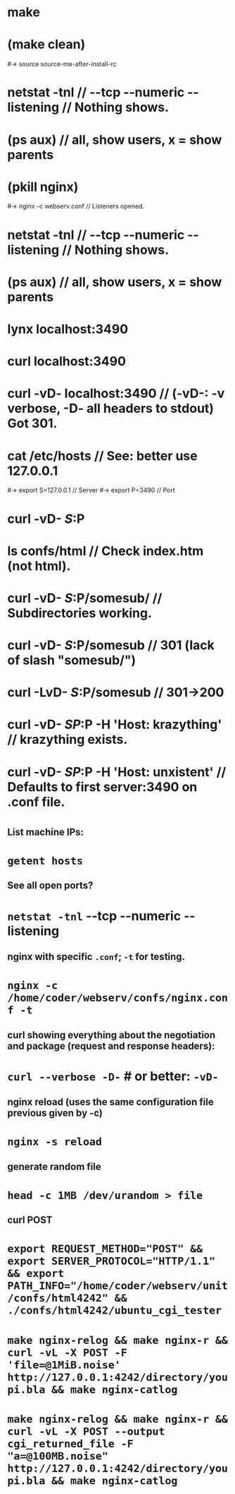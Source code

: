 #
# make
# (make clean)
#-> source source-me-after-install-rc
# netstat -tnl					// --tcp --numeric --listening // Nothing shows.
# (ps aux)						// all, show users, x = show parents
# (pkill nginx)
#-> nginx -c webserv.conf			// Listeners opened.
# netstat -tnl					// --tcp --numeric --listening // Nothing shows.
# (ps aux)						// all, show users, x = show parents
# lynx localhost:3490
# curl localhost:3490
# curl -vD- localhost:3490		// (-vD-: -v verbose, -D- all headers to stdout) Got 301.
# cat /etc/hosts				// See: better use 127.0.0.1
#-> export S=127.0.0.1			// Server
#-> export P=3490				// Port
# curl -vD- $S:$P
# ls confs/html					// Check index.htm (not html).
# curl -vD- $S:$P/somesub/		// Subdirectories working.
# curl -vD- $S:$P/somesub		// 301 (lack of slash "somesub/")
# curl -LvD- $S:$P/somesub		// 301->200
# curl -vD- $SP:$P -H 'Host: krazything'	// krazything exists.
# curl -vD- $SP:$P -H 'Host: unxistent'		// Defaults to first server:3490 on .conf file.

#
#

## List machine IPs:
# `getent hosts`

## See all open ports?
# `netstat -tnl` --tcp --numeric --listening

## nginx with specific `.conf`; `-t` for testing.
# `nginx -c /home/coder/webserv/confs/nginx.conf -t`

## curl showing everything about the negotiation and package (request and response headers):
# `curl --verbose -D-` # or better: `-vD-`

## nginx reload (uses the same configuration file previous given by -c)
# `nginx -s reload`

## generate random file
# `head -c 1MB /dev/urandom > file`

## curl POST
#  `export REQUEST_METHOD="POST" && export SERVER_PROTOCOL="HTTP/1.1" && export PATH_INFO="/home/coder/webserv/unit/confs/html4242" && ./confs/html4242/ubuntu_cgi_tester` 
#  `make nginx-relog && make nginx-r && curl -vL -X POST -F 'file=@1MiB.noise' http://127.0.0.1:4242/directory/youpi.bla && make nginx-catlog`
#  `make nginx-relog && make nginx-r && curl -vL -X POST --output cgi_returned_file -F "a=@100MB.noise" http://127.0.0.1:4242/directory/youpi.bla && make nginx-catlog`

